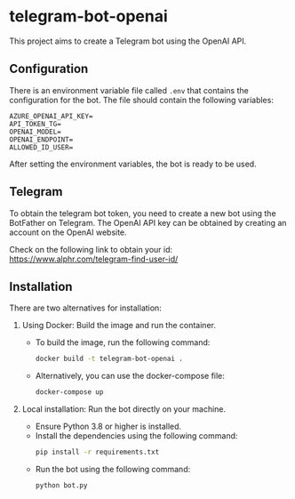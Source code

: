 # telegram-bot-openai

This project aims to create a Telegram bot using the OpenAI API.

## Configuration

There is an environment variable file called `.env` that contains the configuration for the bot. The file should contain the following variables:

```
AZURE_OPENAI_API_KEY=
API_TOKEN_TG=
OPENAI_MODEL=
OPENAI_ENDPOINT=
ALLOWED_ID_USER=
```

After setting the environment variables, the bot is ready to be used.

## Telegram

To obtain the telegram bot token, you need to create a new bot using the BotFather on Telegram. The OpenAI API key can be obtained by creating an account on the OpenAI website.

Check on the following link to obtain your id: https://www.alphr.com/telegram-find-user-id/

## Installation

There are two alternatives for installation:

1. Using Docker: Build the image and run the container.

   - To build the image, run the following command:
     ```bash
     docker build -t telegram-bot-openai .
     ```
   - Alternatively, you can use the docker-compose file:
     ```bash
     docker-compose up
     ```

2. Local installation: Run the bot directly on your machine.
   - Ensure Python 3.8 or higher is installed.
   - Install the dependencies using the following command:
     ```bash
     pip install -r requirements.txt
     ```
   - Run the bot using the following command:
     ```bash
     python bot.py
     ```
